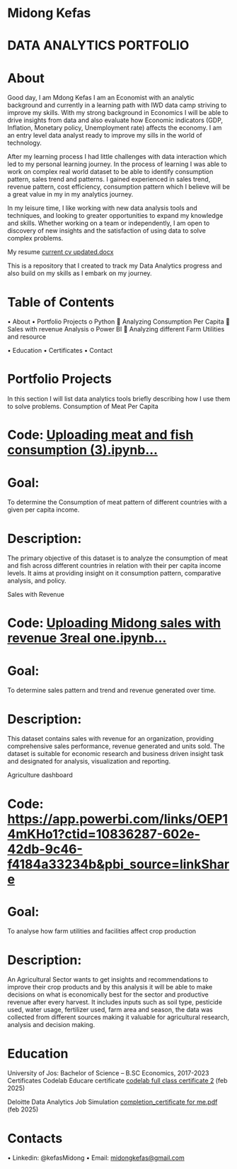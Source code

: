 # Midong Kefas
# DATA ANALYTICS PORTFOLIO
# About
Good day, I am Mdong Kefas I am an Economist with an analytic background and currently in a learning path with IWD data camp striving to improve my skills. With my strong background in Economics I will be able to drive insights from data and also evaluate how Economic indicators (GDP, Inflation, Monetary policy, Unemployment rate) affects the economy. I am an entry level data analyst ready to improve my sills in the world of technology.

After my learning process I had little challenges with data interaction which led to my personal learning journey. In the process of learning I was able to work on complex real world dataset to be able to identify consumption pattern, sales trend and patterns. I gained experienced in sales trend, revenue pattern, cost efficiency, consumption pattern which I believe will be a great value in my in my analytics journey.

In my leisure time, I like working with new data analysis tools and techniques, and looking to greater opportunities to expand my knowledge and skills. Whether working on a team or independently, I am open to discovery of new insights and the satisfaction of using data to solve complex problems.

My resume [current cv updated.docx](https://github.com/user-attachments/files/19249881/current.cv.updated.docx)

This is a repository that I created to track my Data Analytics progress and also build on my skills as I embark on my journey.

# Table of Contents
•	About
•	Portfolio Projects
o	Python
	Analyzing Consumption Per Capita
	Sales with revenue Analysis
o	Power BI
	Analyzing different Farm Utilities and resource

•	Education
•	Certificates
•	Contact

# Portfolio Projects
In this section I will list data analytics tools briefly describing how I use them to solve problems.
Consumption of Meat Per Capita
# Code: [Uploading meat and fish consumption (3).ipynb…]()

# Goal: 
To determine the Consumption of meat pattern of different countries with a given per capita income.
# Description: 
The primary objective of this dataset is to analyze the consumption of meat and fish across different countries in relation with their per capita income levels. It aims at providing insight on it consumption pattern, comparative analysis, and policy.

Sales with Revenue
# Code: [Uploading Midong sales with revenue 3real one.ipynb…]()
# Goal: 
To determine sales pattern and trend and revenue generated over time.
# Description:
This dataset contains sales with revenue for an organization, providing comprehensive sales performance, revenue generated and units sold. The dataset is suitable for economic research and business driven insight task and designated for analysis, visualization and reporting. 

Agriculture dashboard
# Code:  https://app.powerbi.com/links/OEP14mKHo1?ctid=10836287-602e-42db-9c46-f4184a33234b&pbi_source=linkShare
# Goal:
To analyse how farm utilities and facilities affect crop production
# Description:
An Agricultural Sector wants to get insights and recommendations to improve their crop products and by this analysis it will be able to make decisions on what is economically best for the sector and productive revenue after every harvest. It includes inputs such as soil type, pesticide used, water usage, fertilizer used, farm area and season, the data was collected from different sources making it valuable for agricultural research, analysis and decision making.

# Education
University of Jos: Bachelor of Science – B.SC Economics, 2017-2023
Certificates
Codelab Educare certificate [codelab full class certificate 2](https://github.com/user-attachments/assets/112b9f87-a0f9-4b3e-9e07-0f190b695378)  (feb 2025)

Deloitte Data Analytics Job Simulation [completion_certificate for me.pdf](https://github.com/user-attachments/files/19251340/completion_certificate.for.me.pdf) (feb 2025)

# Contacts
•	 Linkedin: @kefasMidong
•	Email: midongkefas@gmail.com





